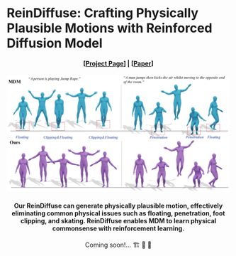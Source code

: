 # ReinDiffuse: Crafting Physically Plausible Motions with Reinforced Diffusion Model

#### <p align="center">[[Project Page]()] | [[Paper]()]  </p>
<!-- 
#####  <p align="center"> [xxx](xxx),</p>
-->
<p align="center">
  <img src="assets/teaser.png"/>
</p>

#### <p align="center">Our ReinDiffuse can generate physically plausible motion, effectively eliminating common physical issues such as floating, penetration, foot clipping, and skating. ReinDiffuse enables MDM to learn physical commonsense with reinforcement learning. </p>


<p align="center">Coming soon!... 🏗️ 🚧 🔨</p>
